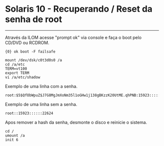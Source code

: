 # Solaris 10 - Recuperando / Reset da senha de root

---

Através da ILOM acesse "prompt ok" via console e faça o boot pelo CD/DVD ou RCDROM.
```console
{0} ok boot -F failsafe
```

```console
mount /dev/dsk/c0t3d0s0 /a
cd /a/etc
TERM=vt100
export TERM
vi /a/etc/shadow
```

Exemplo de uma linha com a senha.
```console
root:$5$QfObWpuZ$J7G8MgJmXoNm35l1oGHw1j138gBKzzK20UtME.qhPNB:15923::::::22624
```

Exemplo de uma linha sem a senha.
```console
root::15923::::::22624
```

Apos remover a hash da senha, desmonte o disco e reinicie o sistema.
```console
cd /
umount /a
init 6
```